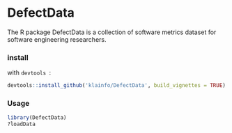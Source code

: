 DefectData
=================
The R package DefectData is a collection of software metrics dataset for software engineering researchers.


### install
with `devtools `:
```r
devtools::install_github('klainfo/DefectData', build_vignettes = TRUE)
```
### Usage
```r
library(DefectData)
?loadData
```